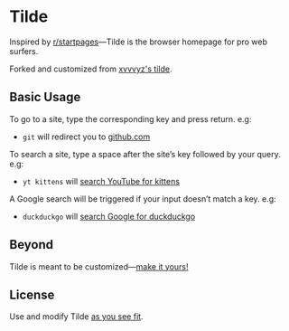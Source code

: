 # Tilde

Inspired by [r/startpages](https://www.reddit.com/r/startpages)&mdash;Tilde is
the browser homepage for pro web surfers.

Forked and customized from [xvvvyz's tilde](https://github.com/xvvvyz/tilde).

## Basic Usage

To go to a site, type the corresponding key and press return. e.g:

- `git` will redirect you to [github.com](https://github.com)

To search a site, type a space after the site&rsquo;s key followed by your
query. e.g:

- `yt kittens` will
  [search YouTube for kittens](https://www.youtube.com/results?search_query=kittens)

A Google search will be triggered if your input doesn&rsquo;t match a key.
e.g:

- `duckduckgo` will [search Google for duckduckgo](https://www.google.com/search?q=duckduckgo)

## Beyond

Tilde is meant to be customized&mdash;[make it yours!](index.html)

## License

Use and modify Tilde [as you see fit](UNLICENSE).
